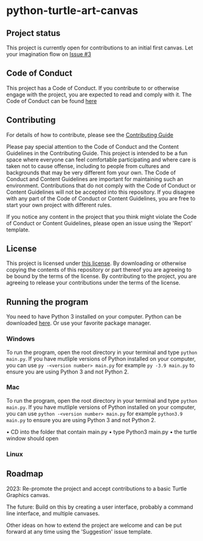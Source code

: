 # python-turtle-art-canvas

## Project status

This project is currently open for contributions to an initial first canvas. Let your imagination flow on [Issue #3](https://github.com/dominicduffin1/python-turtle-art-canvas/issues/3)

## Code of Conduct

This project has a Code of Conduct. If you contribute to or otherwise engage with the project, you are expected to read and comply with it. The Code of Conduct can be found [here](https://github.com/dominicduffin1/python-turtle-art-canvas/blob/parent/CODE_OF_CONDUCT.md)

## Contributing

For details of how to contribute, please see the [Contributing Guide](https://github.com/dominicduffin1/python-turtle-art-canvas/blob/parent/CONTRIBUTING.md)

Please pay special attention to the Code of Conduct and the Content Guidelines in the Contributing Guide. This project is intended to be a fun space where everyone can feel comfortable participating and where care is taken not to cause offense, including to people from cultures and backgrounds that may be very different fom your own. The Code of Conduct and Content Guidelines are important for maintaining such an environment. Contributions that do not comply with the Code of Conduct or Content Guidelines will not be accepted into this repository. If you disagree with any part of the Code of Conduct or Content Guidelines, you are free to start your own project with different rules.

If you notice any content in the project that you think might violate the Code of Conduct or Content Guidelines, please open an issue using the 'Report' template.

## License

This project is licensed under [this license](https://github.com/dominicduffin1/python-turtle-art-canvas/blob/parent/LICENSE). By downloading or otherwise copying the contents of this repository or part thereof you are agreeing to be bound by the terms of the license. By contributing to the project, you are agreeing to release your contributions under the terms of the license.

## Running the program

You need to have Python 3 installed on your computer. Python can be downloaded [here](https://www.python.org/downloads/). Or use your favorite package manager.

### Windows

To run the program, open the root directory in your terminal and type `python main.py`. If you have mutliple versions of Python installed on your computer, you can use `py -<version number> main.py` for example `py -3.9 main.py` to ensure you are using Python 3 and not Python 2.

### Mac

To run the program, open the root directory in your terminal and type `python main.py`. If you have mutliple versions of Python installed on your computer, you can use `python -<version number> main.py` for example `python3.9 main.py` to ensure you are using Python 3 and not Python 2.

• CD into the folder that contain main.py
• type Python3 main.py
• the turtle window should open

### Linux

## Roadmap

2023: Re-promote the project and accept contributions to a basic Turtle Graphics canvas.

The future: Build on this by creating a user interface, probably a command line interface, and multiple canvases. 

Other ideas on how to extend the project are welcome and can be put forward at any time using the 'Suggestion' issue template.
